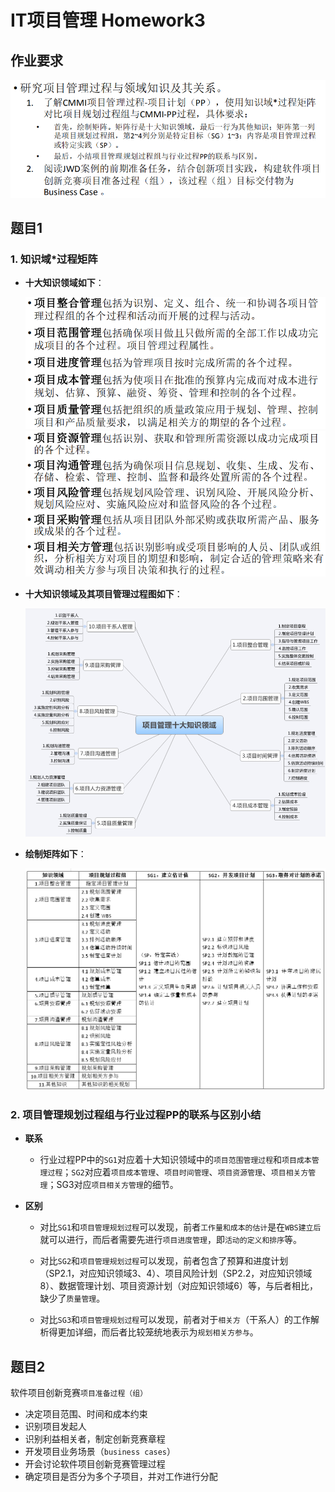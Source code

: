 # IT项目管理 Homework3
## 作业要求
![](images/0.png)  

## 题目1
### 1. 知识域*过程矩阵
- **十大知识领域如下**：  

   ![](images/1.png)  
   ![](images/2.png)
  
- **十大知识领域及其项目管理过程图如下**：

   ![](images/4.png)  

- **绘制矩阵如下**：

   ![](images/3.png)  

### 2. 项目管理规划过程组与行业过程PP的联系与区别小结  
- **联系**
   - 行业过程PP中的`SG1`对应着十大知识领域中的`项目范围管理过程`和`项目成本管理过程`；`SG2`对应着`项目成本管理`、`项目时间管理`、`项目资源管理`、`项目相关方管理`；SG3对应`项目相关方管理`的细节。

- **区别**
   - 对比`SG1`和`项目管理规划过程`可以发现，前者`工作量和成本的估计`是在`WBS建立后`就可以进行，而后者需要先进行`项目进度管理`，即`活动的定义和排序`等。  

   - 对比`SG2`和`项目管理规划过程`可以发现，前者包含了预算和进度计划（SP2.1，对应知识领域3、4）、项目风险计划（SP2.2，对应知识领域8）、数据管理计划、项目资源计划（对应知识领域6）等，与后者相比，缺少了`质量管理`。  

   - 对比`SG3`和`项目管理规划过程`可以发现，前者对于`相关方`（干系人）的工作解析得更加详细，而后者比较笼统地表示为`规划相关方参与`。
## 题目2  

软件项目创新竞赛`项目准备过程（组）`
- 决定项目范围、时间和成本约束
- 识别项目发起人
- 识别利益相关者，制定创新竞赛章程
- 开发项目业务场景（`business cases`）
- 开会讨论软件项目创新竞赛管理过程
- 确定项目是否分为多个子项目，并对工作进行分配